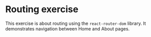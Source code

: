 # Routing exercise
This exercise is about routing using the `react-router-dom` library. It demonstrates navigation between Home and About pages.